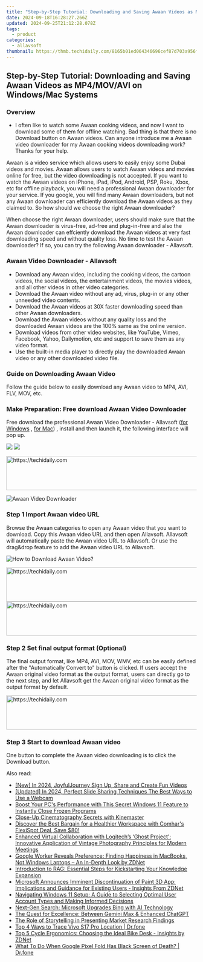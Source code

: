 ```yaml
---
title: "Step-by-Step Tutorial: Downloading and Saving Awaan Videos as MP4/MOV/AVI on Windows/Mac Systems"
date: 2024-09-18T16:28:27.266Z
updated: 2024-09-25T21:12:28.078Z
tags:
  - product
categories:
  - allavsoft
thumbnail: https://thmb.techidaily.com/8165b01ed064346696cef87d703a956f25f7e75ad27ec5fc1142917a3643401d.jpg
---
```


## Step-by-Step Tutorial: Downloading and Saving Awaan Videos as MP4/MOV/AVI on Windows/Mac Systems

### Overview

* I often like to watch some Awaan cooking videos, and now I want to download some of them for offline watching. Bad thing is that there is no Download button on Awaan videos. Can anyone introduce me a Awaan video downloader for my Awaan cooking videos downloading work? Thanks for your help.

Awaan is a video service which allows users to easily enjoy some Dubai videos and movies. Awaan allows users to watch Awaan videos and movies online for free, but the video downloading is not accepted. If you want to watch the Awaan videos on iPhone, iPad, iPod, Android, PSP, Roku, Xbox, etc for offline playback, you will need a professional Awaan downloader for your service. If you google, you will find many Awaan downloaders, but not any Awaan downloader can efficiently download the Awaan videos as they claimed to. So how should we choose the right Awaan downloader?

When choose the right Awaan downloader, users should make sure that the Awaan downloader is virus-free, ad-free and plug-in-free and also the Awaan downloader can effciently download the Awaan videos at very fast downloading speed and without quality loss. No time to test the Awaan downloader? If so, you can try the following Awaan downloader - Allavsoft.

### Awaan Video Downloader - Allavsoft

* Download any Awaan video, including the cooking videos, the cartoon videos, the social videos, the entertainment videos, the movies videos, and all other videos in other video categories.
* Download the Awaan video without any ad, virus, plug-in or any other unneeded video contents.
* Download the Awaan videos at 30X faster downloading speed than other Awaan downloaders.
* Download the Awaan videos without any quality loss and the downloaded Awaan videos are the 100% same as the online version.
* Download videos from other video websites, like YouTube, Vimeo, Facebook, Yahoo, Dailymotion, etc and support to save them as any video format.
* Use the built-in media player to directly play the downloaded Awaan video or any other downloaded video file.

### Guide on Downloading Awaan Video

Follow the guide below to easily download any Awaan video to MP4, AVI, FLV, MOV, etc.

### Make Preparation: Free download Awaan Video Downloader

Free download the professional Awaan Video Downloader - Allavsoft ([for Windows](https://tools.techidaily.com/allavsoft/products/) , [for Mac](https://tools.techidaily.com/allavsoft/products/)) , install and then launch it, the following interface will pop up.

[![](https://www.allavsoft.com/how-to/../images/how-to/free-download-win.jpg)](https://tools.techidaily.com/allavsoft/products/) [![](https://www.allavsoft.com/how-to/../images/how-to/free-download-mac.jpg)](https://tools.techidaily.com/allavsoft/products/)

<!-- affiliate ads begin -->
<a href="https://appsumo.8odi.net/c/5597632/2082542/7443" target="_top" id="2082542">
  <img src="//a.impactradius-go.com/display-ad/7443-2082542" border="0" alt="https://techidaily.com" width="728" height="90"/>
</a>
<img height="0" width="0" src="https://appsumo.8odi.net/i/5597632/2082542/7443" style="position:absolute;visibility:hidden;" border="0" />
<!-- affiliate ads end -->

![Awaan Video Downloader](https://www.allavsoft.com/how-to/../images/allavsoft/screen-shot-600.jpg)

### Step 1 Import Awaan video URL

Browse the Awaan categories to open any Awaan video that you want to download. Copy this Awaan video URL and then open Allavsoft. Allavsoft will automatically paste the Awaan video URL to Allavsoft. Or use the drag&drop feature to add the Awaan video URL to Allavsoft.

![How to Download Awaan Video?](https://www.allavsoft.com/how-to/../images/how-to/download-rtmp-video/download-rtmp-video.jpg)

<!-- affiliate ads begin -->
<a href="https://appsumo.8odi.net/c/5597632/2130869/7443" target="_top" id="2130869">
  <img src="//a.impactradius-go.com/display-ad/7443-2130869" border="0" alt="https://techidaily.com" width="600" height="90"/>
</a>
<img height="0" width="0" src="https://appsumo.8odi.net/i/5597632/2130869/7443" style="position:absolute;visibility:hidden;" border="0" />
<!-- affiliate ads end -->

<!-- affiliate ads begin -->
<a href="https://ephamedtechinc.pxf.io/c/5597632/2136619/26400" target="_top" id="2136619">
  <img src="//a.impactradius-go.com/display-ad/26400-2136619" border="0" alt="https://techidaily.com" width="728" height="90"/>
</a>
<img height="0" width="0" src="https://ephamedtechinc.pxf.io/i/5597632/2136619/26400" style="position:absolute;visibility:hidden;" border="0" />
<!-- affiliate ads end -->

### Step 2 Set final output format (Optional)

The final output format, like MP4, AVI, MOV, WMV, etc can be easily defined after the "Automatically Convert to" button is clicked. If users accept the Awaan original video format as the output format, users can directly go to the next step, and let Allavsoft get the Awaan original video format as the output format by default.

<!-- affiliate ads begin -->
<a href="https://appsumo.8odi.net/c/5597632/2037319/7443" target="_top" id="2037319">
  <img src="//a.impactradius-go.com/display-ad/7443-2037319" border="0" alt="https://techidaily.com" width="728" height="90"/>
</a>
<img height="0" width="0" src="https://appsumo.8odi.net/i/5597632/2037319/7443" style="position:absolute;visibility:hidden;" border="0" />
<!-- affiliate ads end -->

### Step 3 Start to download Awaan video

One button to complete the Awaan video downloading is to click the Download button.

<ins class="adsbygoogle"
     style="display:block"
     data-ad-format="autorelaxed"
     data-ad-client="ca-pub-7571918770474297"
     data-ad-slot="1223367746"></ins>

<ins class="adsbygoogle"
     style="display:block"
     data-ad-client="ca-pub-7571918770474297"
     data-ad-slot="8358498916"
     data-ad-format="auto"
     data-full-width-responsive="true"></ins>

<span class="atpl-alsoreadstyle">Also read:</span>
<div><ul>
<li><a href="https://fox-glue.techidaily.com/new-in-2024-joyfuljourney-sign-up-share-and-create-fun-videos/"><u>[New] In 2024, JoyfulJourney Sign Up, Share and Create Fun Videos</u></a></li>
<li><a href="https://screen-capture.techidaily.com/updated-in-2024-perfect-slide-sharing-techniques-the-best-ways-to-use-a-webcam/"><u>[Updated] In 2024, Perfect Slide Sharing Techniques The Best Ways to Use a Webcam</u></a></li>
<li><a href="https://win-fantastic.techidaily.com/boost-your-pcs-performance-with-this-secret-windows-11-feature-to-instantly-close-frozen-programs/"><u>Boost Your PC's Performance with This Secret Windows 11 Feature to Instantly Close Frozen Programs</u></a></li>
<li><a href="https://fox-blue.techidaily.com/close-up-cinematography-secrets-with-kinemaster/"><u>Close-Up Cinematography Secrets with Kinemaster</u></a></li>
<li><a href="https://win-fantastic.techidaily.com/discover-the-best-bargain-for-a-healthier-workspace-with-comhars-flexispot-deal-save-80/"><u>Discover the Best Bargain for a Healthier Workspace with Comhar's FlexiSpot Deal, Save $80!</u></a></li>
<li><a href="https://win-fantastic.techidaily.com/enhanced-virtual-collaboration-with-logitechs-ghost-project-innovative-application-of-vintage-photography-principles-for-modern-meetings/"><u>Enhanced Virtual Collaboration with Logitech’s ‘Ghost Project': Innovative Application of Vintage Photography Principles for Modern Meetings</u></a></li>
<li><a href="https://win-fantastic.techidaily.com/google-worker-reveals-preference-finding-happiness-in-macbooks-not-windows-laptops-an-in-depth-look-by-zdnet/"><u>Google Worker Reveals Preference: Finding Happiness in MacBooks, Not Windows Laptops – An In-Depth Look by ZDNet</u></a></li>
<li><a href="https://discover-alternatives.techidaily.com/introduction-to-rag-essential-steps-for-kickstarting-your-knowledge-expansion/"><u>Introduction to RAG: Essential Steps for Kickstarting Your Knowledge Expansion</u></a></li>
<li><a href="https://win-fantastic.techidaily.com/microsoft-announces-imminent-discontinuation-of-paint-3d-app-implications-and-guidance-for-existing-users-insights-from-zdnet/"><u>Microsoft Announces Imminent Discontinuation of Paint 3D App: Implications and Guidance for Existing Users - Insights From ZDNet</u></a></li>
<li><a href="https://win-fantastic.techidaily.com/navigating-windows-11-setup-a-guide-to-selecting-optimal-user-account-types-and-making-informed-decisions/"><u>Navigating Windows 11 Setup: A Guide to Selecting Optimal User Account Types and Making Informed Decisions</u></a></li>
<li><a href="https://tech-revival.techidaily.com/next-gen-search-microsoft-upgrades-bing-with-ai-technology/"><u>Next-Gen Search: Microsoft Upgrades Bing with AI Technology</u></a></li>
<li><a href="https://tech-savvy.techidaily.com/the-quest-for-excellence-between-gemini-max-and-enhanced-chatgpt/"><u>The Quest for Excellence: Between Gemini Max & Enhanced ChatGPT</u></a></li>
<li><a href="https://extra-lessons.techidaily.com/the-role-of-storytelling-in-presenting-market-research-findings/"><u>The Role of Storytelling in Presenting Market Research Findings</u></a></li>
<li><a href="https://android-location-track.techidaily.com/top-4-ways-to-trace-vivo-s17-pro-location-drfone-by-drfone-virtual-android/"><u>Top 4 Ways to Trace Vivo S17 Pro Location | Dr.fone</u></a></li>
<li><a href="https://win-fantastic.techidaily.com/top-5-cycle-ergonomics-choosing-the-ideal-bike-desk-insights-by-zdnet/"><u>Top 5 Cycle Ergonomics: Choosing the Ideal Bike Desk - Insights by ZDNet</u></a></li>
<li><a href="https://howto.techidaily.com/what-to-do-when-google-pixel-fold-has-black-screen-of-death-drfone-by-drfone-fix-android-problems-fix-android-problems/"><u>What To Do When Google Pixel Fold Has Black Screen of Death? | Dr.fone</u></a></li>
</ul></div>

